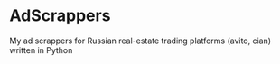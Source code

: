 # AdScrappers
My ad scrappers for Russian real-estate trading platforms (avito, cian) written in Python
